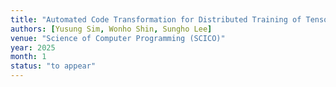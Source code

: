 ```yaml
---
title: "Automated Code Transformation for Distributed Training of TensorFlow Deep Learning Models"
authors: [Yusung Sim, Wonho Shin, Sungho Lee]
venue: "Science of Computer Programming (SCICO)"
year: 2025
month: 1
status: "to appear"
---
```

